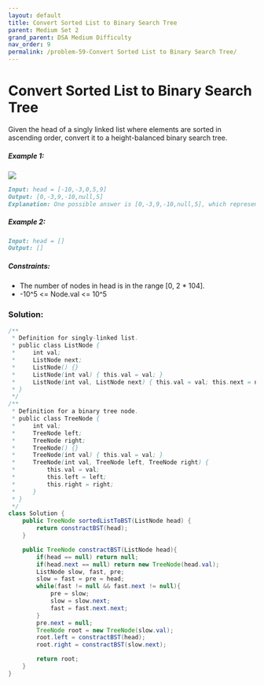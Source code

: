 ```yaml
---
layout: default
title: Convert Sorted List to Binary Search Tree
parent: Medium Set 2
grand_parent: DSA Medium Difficulty
nav_order: 9
permalink: /problem-59-Convert Sorted List to Binary Search Tree/
---
```

# Convert Sorted List to Binary Search Tree
Given the head of a singly linked list where elements are sorted in ascending order, convert it to a height-balanced binary search tree.

##### Example 1:
![](../../assets/images/ds/linked.jpeg)
```markdown
Input: head = [-10,-3,0,5,9]
Output: [0,-3,9,-10,null,5]
Explanation: One possible answer is [0,-3,9,-10,null,5], which represents the shown height balanced BST.
```
##### Example 2:
```markdown
Input: head = []
Output: []
```
##### Constraints:
* The number of nodes in head is in the range [0, 2 * 104].
* -10^5 <= Node.val <= 10^5

### Solution:
```java
/**
 * Definition for singly-linked list.
 * public class ListNode {
 *     int val;
 *     ListNode next;
 *     ListNode() {}
 *     ListNode(int val) { this.val = val; }
 *     ListNode(int val, ListNode next) { this.val = val; this.next = next; }
 * }
 */
/**
 * Definition for a binary tree node.
 * public class TreeNode {
 *     int val;
 *     TreeNode left;
 *     TreeNode right;
 *     TreeNode() {}
 *     TreeNode(int val) { this.val = val; }
 *     TreeNode(int val, TreeNode left, TreeNode right) {
 *         this.val = val;
 *         this.left = left;
 *         this.right = right;
 *     }
 * }
 */
class Solution {
    public TreeNode sortedListToBST(ListNode head) {
        return constractBST(head);
    }

    public TreeNode constractBST(ListNode head){
        if(head == null) return null;
        if(head.next == null) return new TreeNode(head.val);
        ListNode slow, fast, pre;
        slow = fast = pre = head;
        while(fast != null && fast.next != null){
            pre = slow;
            slow = slow.next;
            fast = fast.next.next;
        }
        pre.next = null;
        TreeNode root = new TreeNode(slow.val);
        root.left = constractBST(head);
        root.right = constractBST(slow.next);

        return root;
    }
}
```
